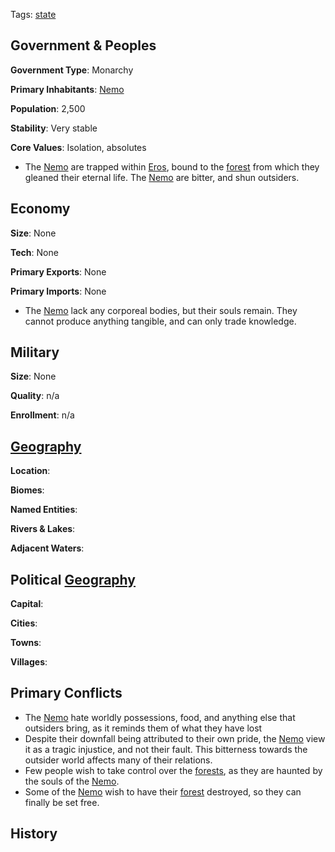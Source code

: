 Tags: [state](States)

## Government & Peoples

**Government Type**: Monarchy

**Primary Inhabitants**: [Nemo](Nemo)

**Population**: 2,500

**Stability**: Very stable

**Core Values**: Isolation, absolutes

- The [Nemo](Nemo) are trapped within [Eros](Eros), bound to the [forest](Forests) from which they gleaned their eternal life. The [Nemo](Nemo) are bitter, and shun outsiders.


## Economy

**Size**: None

**Tech**: None

**Primary Exports**: None

**Primary Imports**: None

- The [Nemo](Nemo) lack any corporeal bodies, but their souls remain. They cannot produce anything tangible, and can only trade knowledge.


## Military

**Size**: None

**Quality**: n/a

**Enrollment**: n/a


## [Geography](Geography)

**Location**: 

**Biomes**: 

**Named Entities**:

**Rivers & Lakes**: 

**Adjacent Waters**: 


## Political [Geography](Geography)

**Capital**: 

**Cities**: 

**Towns**: 

**Villages**: 


## Primary Conflicts

- The [Nemo](Nemo) hate worldly possessions, food, and anything else that outsiders bring, as it reminds them of what they have lost
- Despite their downfall being attributed to their own pride, the [Nemo](Nemo) view it as a tragic injustice, and not their fault. This bitterness towards the outsider world affects many of their relations.
- Few people wish to take control over the [forests](Forests), as they are haunted by the souls of the [Nemo](Nemo).
- Some of the [Nemo](Nemo) wish to have their [forest](Forests) destroyed, so they can finally be set free.


## History

